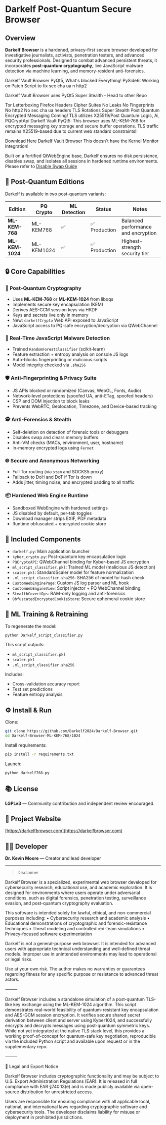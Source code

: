 # Darkelf Post-Quantum Secure Browser

## Overview
**Darkelf Browser** is a hardened, privacy-first secure browser developed for investigative journalists, activists, penetration testers, and advanced security professionals. Designed to combat advanced persistent threats, it incorporates **post-quantum cryptography**, live JavaScript malware detection via machine learning, and memory-resident anti-forensics.

Darkelf Vault Browser PyQt5, What's blocked Everything! 
PySide6: Working on Patch Script to fix sec cha ua n http2 

Darkelf Vault Browser uses PyQt5 Super Stealth - Head to other Repo

Tor Letterboxing
Firefox Headers Cipher Suites
No Leaks
No Fingerprints
No http2
No sec cha ua headers
TLS Rotations
Super Stealth
Post Quantum Encrypted Messaging Coming!
TLS utilizes X25519/Post Quantum Logic, Ai, PQCryptApi
Darkelf Vault PyQt5: This browser uses ML-KEM-768 for encrypted messaging key storage and secure buffer operations. TLS traffic remains X25519-based due to current web standard constraints!

Download Here Darkelf Vault Browser This doesn't have the Kernel Monitor Integration!

Built on a fortified QtWebEngine base, Darkelf ensures no disk persistence, disables swap, and isolates all sessions in hardened runtime environments. Please refer to [Disable Swap Guide](https://github.com/Darkelf2024/Darkelf-Browser-v3-PQC/blob/main/disable_swap_macos_guide.md)

## 🧬 Post-Quantum Editions
Darkelf is available in two post-quantum variants:

| Edition       | PQ Crypto   | ML Detection | Status       | Notes                                  |
|---------------|-------------|--------------|--------------|----------------------------------------|
| **ML-KEM-768**  | ML-KEM768    | ✅           | ✅ Production    | Balanced performance and encryption    |
| **ML-KEM-1024** | ML-KEM1024   | ✅           | ✅ Production | Highest-strength security tier         |

## 🔒 Core Capabilities

### 🔐 Post-Quantum Cryptography
- Uses **ML-KEM-768** or **ML-KEM-1024** from liboqs
- Implements secure key encapsulation (KEM)
- Derives AES-GCM session keys via HKDF
- Keys and secrets live only in memory
- New: `darkelfCrypto` Web API exposed to JavaScript
- JavaScript access to PQ-safe encryption/decryption via QWebChannel

### 🧠 Real-Time JavaScript Malware Detection
- Trained `RandomForestClassifier` (scikit-learn)
- Feature extraction + entropy analysis on console JS logs
- Auto-blocks fingerprinting or malicious scripts
- Model integrity checked via `.sha256`

### 🛡 Anti-Fingerprinting & Privacy Suite
- JS APIs blocked or randomized (Canvas, WebGL, Fonts, Audio)
- Network-level protections (spoofed UA, anti-ETag, spoofed headers)
- CSP and DOM injection to block leaks
- Prevents WebRTC, Geolocation, Timezone, and Device-based tracking

### 🕵️ Anti-Forensics & Stealth
- Self-deletion on detection of forensic tools or debuggers
- Disables swap and clears memory buffers
- Anti-VM checks (MACs, environment, user, hostname)
- In-memory encrypted logs using `Fernet`

### 🌐 Secure and Anonymous Networking
- Full Tor routing (via `stem` and SOCKS5 proxy)
- Fallback to DoH and DoT if Tor is down
- Adds jitter, timing noise, and encrypted padding to all traffic

### 📦 Hardened Web Engine Runtime
- Sandboxed WebEngine with hardened settings
- JS disabled by default, per-tab toggles
- Download manager strips EXIF, PDF metadata
- Runtime obfuscated + encrypted cookie store

## 📁 Included Components

- `darkelf.py`: Main application launcher
- `kyber_crypto.py`: Post-quantum key encapsulation logic
- `PQCryptoAPI`: QWebChannel binding for Kyber-based JS encryption
- `ml_script_classifier.pkl`: Trained ML model (malicious JS detection)
- `scaler.pkl`: StandardScaler model for feature normalization
- `.ml_script_classifier.sha256`: SHA256 of model for hash check
- `CustomWebEnginePage`: Custom JS log parser and ML hook
- `CustomWebEngineView`: Script injector + PQ WebChannel binding
- `StealthCovertOps`: RAM-only logging and anti-forensics
- `ObfuscatedEncryptedCookieStore`: Secure ephemeral cookie store

## 🧪 ML Training & Retraining
To regenerate the model:
```bash
python Darkelf_script_classifier.py
```
This script outputs:
- `ml_script_classifier.pkl`
- `scaler.pkl`
- `.ml_script_classifier.sha256`

Includes:
- Cross-validation accuracy report
- Test set predictions
- Feature entropy analysis

## ⚙️ Install & Run
Clone:
```bash
git clone https://github.com/Darkelf2024/Darkelf-Browser.git
cd Darkelf-Browser-ML-KEM-768/1024
```

Install requirements:
```bash
pip install -r requirements.txt
```

Launch:
```bash
python darkelf768.py
```

## 📚 License
**LGPLv3** — Community contribution and independent review encouraged.

## 🔗 Project Website
[https://darkelfbrowser.com](https://darkelfbrowser.com)

## 👨‍💻 Developer
**Dr. Kevin Moore** — Creator and lead developer

---

> Disclaimer

Darkelf Browser is a specialized, experimental web browser developed for cybersecurity research, educational use, and academic exploration. It is designed for environments where users operate under adversarial conditions, such as digital forensics, penetration testing, surveillance evasion, and post-quantum cryptography evaluation.

This software is intended solely for lawful, ethical, and non-commercial purposes including:
	•	Cybersecurity research and academic analysis
	•	Educational demonstrations of cryptographic and forensic-resistance techniques
	•	Threat modeling and controlled red-team simulations
	•	Privacy-focused software experimentation

Darkelf is not a general-purpose web browser. It is intended for advanced users with appropriate technical understanding and well-defined threat models. Improper use in unintended environments may lead to operational or legal risks.

Use at your own risk. The author makes no warranties or guarantees regarding fitness for any specific purpose or resistance to advanced threat actors.

⸻

Darkelf Browser includes a standalone simulation of a post-quantum TLS-like key exchange using the ML-KEM-1024 algorithm. This script demonstrates real-world feasibility of quantum-resistant key encapsulation and AES-GCM session encryption. It verifies secure shared secret derivation between client and server using Kyber1024, and successfully encrypts and decrypts messages using post-quantum symmetric keys. While not yet integrated at the native TLS stack level, this provides a working proof-of-concept for quantum-safe key negotiation, reproducible via the included Python script and available upon request or in the supplementary repo.

⸻

🔐 Legal and Export Notice

Darkelf Browser includes cryptographic functionality and may be subject to U.S. Export Administration Regulations (EAR). It is released in full compliance with EAR §740.13(e) and is made publicly available via open-source distribution for unrestricted access.

Users are responsible for ensuring compliance with all applicable local, national, and international laws regarding cryptographic software and cybersecurity tools. The developer disclaims liability for misuse or deployment in prohibited jurisdictions.

